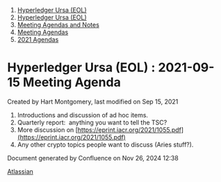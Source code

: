 1. [Hyperledger Ursa (EOL)](index.html)
2. [Hyperledger Ursa (EOL)](19595269.html)
3. [Meeting Agendas and Notes](Meeting-Agendas-and-Notes_19603313.html)
4. [Meeting Agendas](Meeting-Agendas_19603319.html)
5. [2021 Agendas](2021-Agendas_19612025.html)

# Hyperledger Ursa (EOL) : 2021-09-15 Meeting Agenda

Created by Hart Montgomery, last modified on Sep 15, 2021

1. Introductions and discussion of ad hoc items.
2. Quarterly report:  anything you want to tell the TSC?
3. More discussion on [https://eprint.iacr.org/2021/1055.pdf](https://eprint.iacr.org/2021/1055.pdf)
4. Any other crypto topics people want to discuss (Aries stuff?).

Document generated by Confluence on Nov 26, 2024 12:38

[Atlassian](http://www.atlassian.com/)
